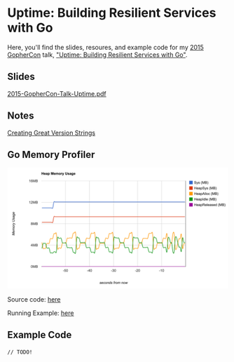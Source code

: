 # Uptime: Building Resilient Services with Go

Here, you'll find the slides, resoures, and example code for my [2015 GopherCon](http://www.gophercon.com/) talk, ["Uptime: Building Resilient Services with Go"](http://www.gophercon.com/talks/uptime/).

Slides
------

[2015-GopherCon-Talk-Uptime.pdf](2015-GopherCon-Talk-Uptime.pdf)

Notes
-----

[Creating Great Version Strings](Versioning-HOWTO.md)

Go Memory Profiler
-----------------

![Profiler Screenshot](profiler-screenshot.png)

Source code: [here](https://github.com/FogCreek/profiler)

Running Example: [here](http://sump.blakecaldwell.net/profiler/info.html)


Example Code
------------

	// TODO!

